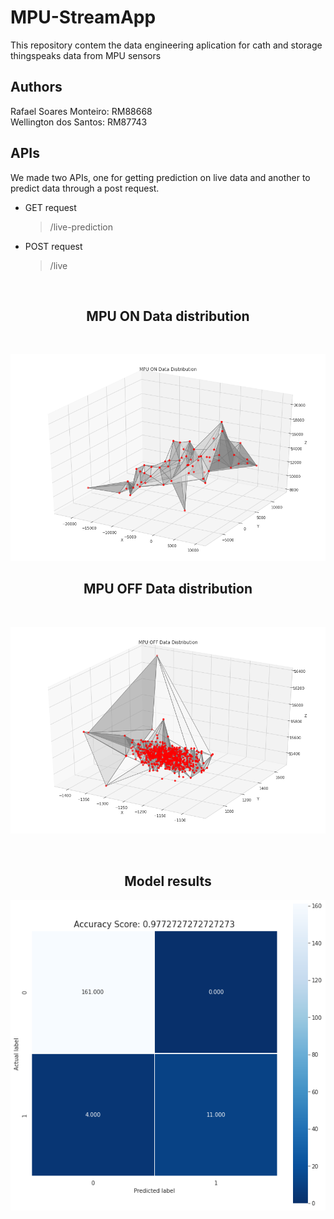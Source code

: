 # MPU-StreamApp

This repository contem the data engineering aplication for cath and storage thingspeaks data from MPU sensors

## Authors

Rafael Soares Monteiro: RM88668 <br />
Wellington dos Santos: RM87743

## APIs

We made two APIs, one for getting prediction on live data and another to predict data through a post request.

- GET request

  > /live-prediction

- POST request
  > /live

<br />
<center>

## MPU ON Data distribution

<br />

![MPU ON](/images/mpu_on.png "Text to show on mouseover")

## MPU OFF Data distribution

<br />

![MPU OFF](/images/download.png "Text to show on mouseover")

<br />

## Model results

![alt text for screen readers](</images/download%20(1).png> "Text to show on mouseover")

</center>

